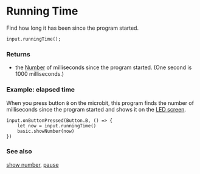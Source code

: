 # Running Time

Find how long it has been since the program started.

```sig
input.runningTime();
```

### Returns

* the [Number](/reference/types/number) of milliseconds since the program started.
(One second is 1000 milliseconds.)

### Example: elapsed time

When you press button `B` on the microbit, this
program finds the number of milliseconds since the program started
and shows it on the [LED screen](/device/screen).

```blocks
input.onButtonPressed(Button.B, () => {
    let now = input.runningTime()
    basic.showNumber(now)
})
```


### See also

[show number](/reference/basic/show-number), [pause](/reference/basic/pause)


